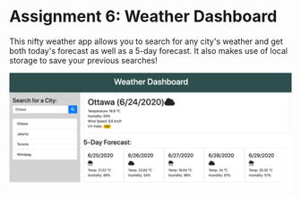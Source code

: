 # Assignment 6: Weather Dashboard

This nifty weather app allows you to search for any city's weather and get both today's forecast as well as a 5-day forecast.  It also makes use of local storage to save your previous searches!

![Screenshot](assets/screenshot.png)